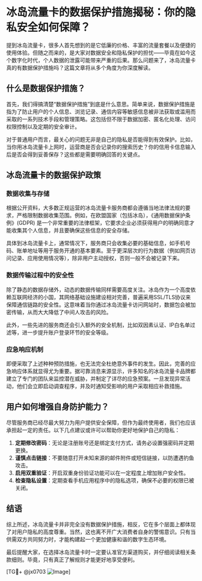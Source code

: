 # 冰岛流量卡的数据保护措施揭秘：你的隐私安全如何保障？

提到冰岛流量卡，很多人首先想到的是它低廉的价格、丰富的流量套餐以及便捷的使用体验。但随之而来的，是大家对数据安全和隐私保护的担忧——毕竟在如今这个数字化时代，个人数据的泄露可能带来严重的后果。那么问题来了，冰岛流量卡真的有数据保护措施吗？这篇文章将从多个角度为你深度解读。

## 什么是数据保护措施？

首先，我们得搞清楚“数据保护措施”到底是什么意思。简单来说，数据保护措施是指为了防止用户的个人信息、浏览记录、通信内容等敏感信息被非法获取或滥用而采取的一系列技术手段和管理策略。这包括但不限于数据加密、匿名化处理、访问权限控制以及定期的安全审计。

对于普通用户而言，最关心的问题无非是自己的隐私是否能得到有效保护。比如，当你用冰岛流量卡上网时，运营商是否会记录你的搜索历史？你的信用卡信息输入后是否会得到妥善保存？这些都是需要明确回答的关键点。

## 冰岛流量卡的数据保护政策

### 数据收集与存储

根据公开资料，大多数正规运营的冰岛流量卡服务商都会遵循当地法律法规的要求，严格限制数据收集范围。例如，在欧盟国家（包括冰岛），《通用数据保护条例》(GDPR) 是一个非常重要的法律框架，它要求企业必须获得用户的明确同意才能收集其个人信息，并且要确保这些信息的安全存储。

具体到冰岛流量卡上，通常情况下，服务商只会收集必要的基础信息，如手机号码、账单地址等用于服务开通的基本要素。至于更深层次的行为数据（例如网页访问记录、应用使用情况等），除非用户主动授权，否则一般不会被记录下来。

### 数据传输过程中的安全性

除了静态的数据存储外，动态的数据传输同样需要高度关注。冰岛作为一个高度依赖互联网经济的小国，其网络基础设施建设相对完善，普遍采用SSL/TLS协议来保障通信链路的安全性。这意味着当你通过冰岛流量卡访问网站时，数据包会被加密传输，从而大大降低了中间人攻击的风险。

此外，一些先进的服务商还会引入额外的安全机制，比如双因素认证、IP白名单过滤等，进一步提升账户登录环节的安全等级。

### 应急响应机制

即便采取了上述种种预防措施，也无法完全杜绝意外事件的发生。因此，完善的应急响应体系就显得尤为重要。据可靠消息来源显示，许多知名的冰岛流量卡品牌都建立了专门的团队来监控潜在威胁，并制定了详尽的应急预案。一旦发现异常活动，他们会立即启动调查程序，并及时通知受影响的用户采取相应补救措施。

## 用户如何增强自身防护能力？

尽管服务商已经尽最大努力为用户提供安全保障，但作为最终使用者，我们也应该承担起一定的责任。以下几点建议或许可以帮助你更好地保护自己的隐私：

1. **定期修改密码**：无论是注册账号还是绑定支付方式，请务必设置强密码并定期更换。
2. **谨慎点击链接**：不要随意打开未知来源的邮件附件或短信链接，以防遭遇钓鱼攻击。
3. **启用双重验证**：开启双重身份验证功能可以在一定程度上增加账户安全性。
4. **检查隐私设置**：定期查看手机应用程序中的隐私选项，确保不必要的权限已被关闭。

## 结语

综上所述，冰岛流量卡并非完全没有数据保护措施，相反，它在多个层面上都体现了对用户隐私的高度尊重。当然，这也离不开广大消费者自身的警惕意识。只有当供需双方共同努力时，才能构建起一个更加健康和谐的数字生态环境。

最后提醒大家，在选择冰岛流量卡时一定要认准官方渠道购买，并仔细阅读相关条款细则。毕竟，只有真正了解规则才能更好地享受便利。

[TG💪+ @jx0703 ![Image](https://github.com/user-attachments/assets/dbca1d08-cadb-493c-b0ec-ad6f7a83f270)]